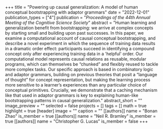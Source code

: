 +++
title = "Powering up causal generalization: A model of human conceptual bootstrapping with adaptor grammars"
date = "2022-12-01"
publication_types = ["4"]
publication = "_Proceedings of the 44th Annual Meeting of the Cognitive Science Society_"
abstract = "Human learning and generalization benefit from bootstrapping: we arrive at complex concepts by starting small and building upon past successes. In this paper, we examine a computational account of causal conceptual bootstrapping, and describe a novel experiment in which the sequence of training data results in a dramatic order effect: participants succeed in identifying a compound concept only after experiencing training data in a 'helpful' order. Our computational model represents causal relations as reusable, modular programs, which can themselves be “chunked” and flexibly reused to tackle more complex tasks. Our specific approach is based in combinatory logic and adaptor grammars, building on previous theories that posit a “language of thought” for concept representation, but making the learning process more sensitive to a learner’s experiences than any particular choice of conceptual primitives. Crucially, we demonstrate that a caching mechanism like that used in adaptor grammars is key to explaining human-like bootstrapping patterns in causal generalization."
abstract_short = ""
image_preview = ""
selected = false
projects = []
tags = []
math = true
highlight = true
[header]
image = ""
caption = ""
[[authors]]
	name = "Bonan Zhao"
	is_member = true
[[authors]]
	name = "Neil R. Bramley"
	is_member = true
[[authors]]
	name = "Christopher G. Lucas"
	is_member = false
+++
